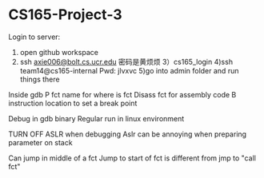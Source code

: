 # CS165-Project-3

Login to server:
1) open github workspace
2) ssh axie006@bolt.cs.ucr.edu
     密码是黄烦烦
3）cs165_login
4)ssh team14@cs165-internal
    Pwd: jlvxvc
5)go into admin folder and run things there

Inside gdb 
P fct name for where is fct
Disass fct for assembly code
B instruction location to set a break point

Debug in gdb binary
Regular run in linux environment 

TURN OFF ASLR when debugging 
Aslr can be annoying when preparing parameter on stack

Can jump in middle of a fct 
Jump to start of fct is different from jmp to "call fct"
